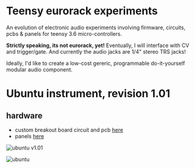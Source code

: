 # Teensy eurorack experiments

An evolution of electronic audio experiments involving firmware, circuits, pcbs &amp; panels for teensy 3.6 micro-controllers. 

**Strictly speaking, its not eurorack, yet!** 
Eventually, I will interface with CV and trigger/gate. And currently the audio jacks are 1/4" stereo TRS jacks! 

Ideally, I'd like to create a low-cost gereric, programmable do-it-yourself modular audio component. 

# Ubuntu instrument, revision 1.01
## hardware
 * custom breakout board circuit and pcb [here](/hardware/eagle "custom breakout board circuit and pcb")
 * panels [here](/hardware/panels "eurorack panels")
 
![ubuntu v1.01](https://raw.githubusercontent.com/newdigate/teensy-eurorack/master/hardware/panels/Ubuntu/20hp-Ubuntu-instruments-number-one.svg?sanitize=true "ubuntu panel v1.01")

![ubuntu](https://raw.githubusercontent.com/newdigate/teensy-eurorack/master/hardware/images/IMG_0633.png "ubuntu panel v1.01 photo")
